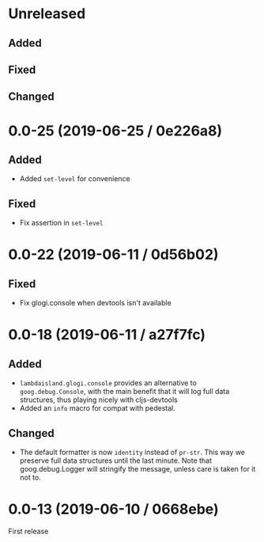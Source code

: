 # Unreleased

## Added

## Fixed

## Changed

# 0.0-25 (2019-06-25 / 0e226a8)

## Added

- Added `set-level` for convenience

## Fixed

- Fix assertion in `set-level`

# 0.0-22 (2019-06-11 / 0d56b02)

## Fixed

- Fix glogi.console when devtools isn't available

# 0.0-18 (2019-06-11 / a27f7fc)

## Added

- `lambdaisland.glogi.console` provides an alternative to `goog.debug.Console`,
  with the main benefit that it will log full data structures, thus playing
  nicely with cljs-devtools
- Added an `info` macro for compat with pedestal.

## Changed

- The default formatter is now `identity` instead of `pr-str`. This way we
  preserve full data structures until the last minute. Note that goog.debug.Logger
  will stringify the message, unless care is taken for it not to.

# 0.0-13 (2019-06-10 / 0668ebe)

First release
